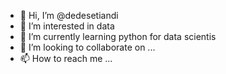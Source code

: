 - 👋 Hi, I’m @dedesetiandi
- 👀 I’m interested in data
- 🌱 I’m currently learning python for data scientis
- 💞️ I’m looking to collaborate on ...
- 📫 How to reach me ...

<!---
dedesetiandi/dedesetiandi is a ✨ special ✨ repository because its `README.md` (this file) appears on your GitHub profile.
You can click the Preview link to take a look at your changes.
--->
